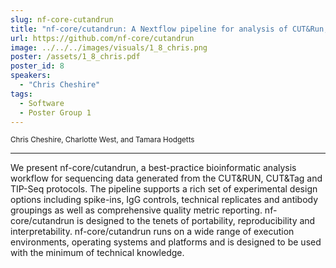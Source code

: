 ```yaml
---
slug: nf-core-cutandrun
title: "nf-core/cutandrun: A Nextflow pipeline for analysis of CUT&Run, CUT&TAG and TIP-Seq datasets"
url: https://github.com/nf-core/cutandrun
image: ../../../images/visuals/1_8_chris.png
poster: /assets/1_8_chris.pdf
poster_id: 8
speakers:
  - "Chris Cheshire"
tags:
  - Software
  - Poster Group 1
---
```


<div className="mb-8">
  <small className="typo-small">
    Chris Cheshire, Charlotte West, and Tamara Hodgetts
  </small>
</div>

<hr className="border-t border-gray-50 mb-4 opacity-20" />

We present nf-core/cutandrun, a best-practice bioinformatic analysis workflow for sequencing data generated from the CUT&RUN, CUT&Tag and TIP-Seq protocols. The pipeline supports a rich set of experimental design options including spike-ins, IgG controls, technical replicates and antibody groupings as well as comprehensive quality metric reporting. nf-core/cutandrun is designed to the tenets of portability, reproducibility and interpretability. nf-core/cutandrun runs on a wide range of execution environments, operating systems and platforms and is designed to be used with the minimum of technical knowledge.